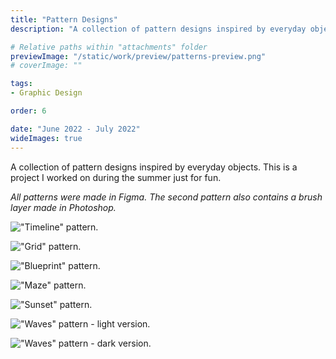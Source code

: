 ```yaml
---
title: "Pattern Designs"
description: "A collection of pattern designs inspired by everyday objects."

# Relative paths within "attachments" folder
previewImage: "/static/work/preview/patterns-preview.png"
# coverImage: ""

tags:
- Graphic Design

order: 6

date: "June 2022 - July 2022"
wideImages: true
---
```


A collection of pattern designs inspired by everyday objects. This is a project I worked on during the summer just for fun.

*All patterns were made in Figma. The second pattern also contains a brush layer made in Photoshop.*

!["Timeline" pattern.](/static/work/patterns/pattern-1.png)

!["Grid" pattern.](/static/work/patterns/pattern-2.png)

!["Blueprint" pattern.](/static/work/patterns/pattern-3.png)

!["Maze" pattern.](/static/work/patterns/pattern-4.png)

!["Sunset" pattern.](/static/work/patterns/pattern-5.png)

!["Waves" pattern - light version.](/static/work/patterns/pattern-6-light.png)

!["Waves" pattern - dark version.](/static/work/patterns/pattern-6-dark.png)